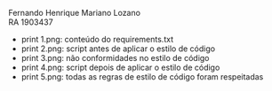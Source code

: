Fernando Henrique Mariano Lozano  
RA 1903437  
- print 1.png: conteúdo do requirements.txt  
- print 2.png: script antes de aplicar o estilo de código  
- print 3.png: não conformidades no estilo de código  
- print 4.png: script depois de aplicar o estilo de código  
- print 5.png: todas as regras de estilo de código foram respeitadas  
